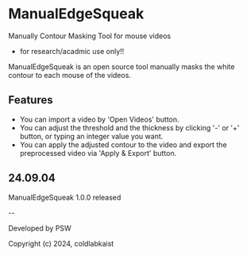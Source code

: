 # ManualEdgeSqueak
Manually Contour Masking Tool for mouse videos
- for research/acadmic use only!!

ManualEdgeSqueak is an open source tool manually masks the white contour to each mouse of the videos.

## Features
- You can import a video by 'Open Videos' button.
- You can adjust the threshold and the thickness by clicking '-' or '+' button, or typing an integer value you want.
- You can apply the adjusted contour to the video and export the preprocessed video via 'Apply & Export' button.

## 24.09.04
ManualEdgeSqueak 1.0.0 released

--

Developed by PSW

Copyright (c) 2024, coldlabkaist
